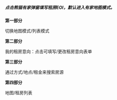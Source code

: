 ##### 点击熊猫有家弹窗填写租房EOI，默认进入有家地图模式。

**第一部分**

切换地图模式/列表模式

**第二部分**

我的租房意向：点击可填写/更改租房意向表单

**第三部分**

通过方式/地点/租金来搜索房源

**第四部分**

地图/租房列表



